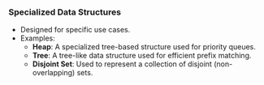 ### **Specialized Data Structures**

- Designed for specific use cases.
- Examples:
  - **Heap**: A specialized tree-based structure used for priority queues.
  - **Tree**: A tree-like data structure used for efficient prefix matching.
  - **Disjoint Set**: Used to represent a collection of disjoint (non-overlapping) sets.
